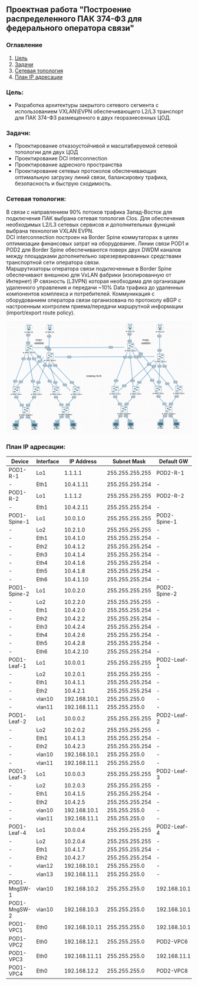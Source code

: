 ## Проектная работа "Построение распределенного ПАК 374-ФЗ для федерального оператора связи"

### Оглавление
1. [Цель](#цель)
2. [Задачи](#задачи)
3. [Сетевая топология](#Сетевая-топология)
4. [План IP адресации](#План-IP-адресации)

### Цель:
- Разработка архитектуры закрытого сетевого сегмента с использованием VXLAN\EVPN обеспечивающего L2/L3 транспорт для ПАК 374-ФЗ размещенного в двух георазнесенных ЦОД.

### Задачи:

- Проектирование отказоустойчивой и масштабируемой сетевой топологии для двух ЦОД
- Проектирование DCI interconnection 
- Проектирование адресного пространства
- Проектирование сетевых протоколов обеспечивающих оптимальную загрузку линий связи, балансировку трафика, безопасность и быструю сходимость.

### Сетевая топология:

В связи с направлением 90% потоков трафика Запад-Восток для подключения ПАК выбрана сетевая топология Clos. Для обеспечения необходимых L2/L3 сетевых сервисов и дополнительных функций выбрана технология VXLAN EVPN.<br>
DCI interconnection построен на Border Spine коммутаторах в целях оптимизации финансовых затрат на оборудование. Линии связи POD1 и POD2 для Border Spine обеспечиваются поверх двух DWDM каналов между площадками дополнительно зарезервированных средствами транспортной сети оператора связи.<br> 
Маршрутизаторы оператора связи подключенные в Border Spine обеспечивают внешнюю для VxLAN фабрики (изолированную от Интернет) IP связность (L3VPN) которая необходима для организации удаленного управления и передачи ~10% Data трафика до удаленных компонентов комплекса и потребителей. Коммуникация с оборудованием оператора связи организована по протоколу eBGP с настроенным контролем приема/передачи маршрутной информации (import/export route policy).<br>   

![image](final_project.png)

### План IP адресации:

Device|Interface|IP Address|Subnet Mask|Default GW|Device|Interface|IP Address|Subnet Mask|Default GW
---|---|---|---|---|---|---|---|---|---
POD1-R-1|Lo1|1.1.1.1|255.255.255.255|POD2-R-1|Lo1|2.2.2.1|255.255.255.255|
-|Eth1|10.4.1.11|255.255.255.254|-|Eth1|10.20.1.11|255.255.255.254|
POD1-R-2|Lo1|1.1.1.2|255.255.255.255|POD2-R-2|Lo1|2.2.2.2|255.255.255.255|
-|Eth1|10.4.2.11|255.255.255.254|-|Eth1|10.20.2.11|255.255.255.254|
POD1-Spine-1|Lo1|10.0.1.0|255.255.255.255|POD2-Spine-1|Lo1|10.16.1.0|255.255.255.255|
-|Lo2|10.2.1.0|255.255.255.255|-|Lo2|10.18.1.0|255.255.255.255|
-|Eth1|10.4.1.0|255.255.255.254|-|Eth1|10.20.1.0|255.255.255.254|
-|Eth2|10.4.1.2|255.255.255.254|-|Eth2|10.20.1.2|255.255.255.254|
-|Eth3|10.4.1.4|255.255.255.254|-|Eth3|10.20.1.4|255.255.255.254|
-|Eth4|10.4.1.6|255.255.255.254|-|Eth4|10.20.1.6|255.255.255.254|
-|Eth5|10.4.1.8|255.255.255.254|-|Eth5|10.4.1.9|255.255.255.254|
-|Eth6|10.4.1.10|255.255.255.254|-|Eth6|10.20.1.10|255.255.255.254|
POD1-Spine-2|Lo1|10.0.2.0|255.255.255.255|POD2-Spine-2|Lo1|10.16.2.0|255.255.255.255|
-|Lo2|10.2.2.0|255.255.255.255|-|Lo2|10.18.2.0|255.255.255.255|
-|Eth1|10.4.2.0|255.255.255.254|-|Eth1|10.20.2.0|255.255.255.254|
-|Eth2|10.4.2.2|255.255.255.254|-|Eth2|10.20.2.2|255.255.255.254|
-|Eth3|10.4.2.4|255.255.255.254|-|Eth3|10.20.2.4|255.255.255.254|
-|Eth4|10.4.2.6|255.255.255.254|-|Eth4|10.20.2.6|255.255.255.254|
-|Eth5|10.4.2.8|255.255.255.254|-|Eth5|10.4.2.9|255.255.255.254|
-|Eth6|10.4.2.10|255.255.255.254|-|Eth6|10.20.2.10|255.255.255.254|
POD1-Leaf-1|Lo1|10.0.0.1|255.255.255.255|POD2-Leaf-1|Lo1|10.16.0.1|255.255.255.255|
-|Lo2|10.2.0.1|255.255.255.255|-|Lo2|10.18.0.1|255.255.255.255|
-|Eth1|10.4.1.1|255.255.255.254|-|Eth1|10.20.1.1|255.255.255.254|
-|Eth2|10.4.2.1|255.255.255.254|-|Eth2|10.20.2.1|255.255.255.254|
-|vlan10|192.168.10.1|255.255.255.0|-|vlan100|192.168.100.1|255.255.255.0|
-|vlan11|192.168.11.1|255.255.255.0|-|vlan111|192.168.111.1|255.255.255.0|
POD1-Leaf-2|Lo1|10.0.0.2|255.255.255.255|POD2-Leaf-2|Lo1|10.16.0.2|255.255.255.255|
-|Lo2|10.2.0.2|255.255.255.255|-|Lo2|10.18.0.2|255.255.255.255|
-|Eth1|10.4.1.3|255.255.255.254|-|Eth1|10.20.1.3|255.255.255.254|
-|Eth2|10.4.2.3|255.255.255.254|-|Eth2|10.20.2.3|255.255.255.254|
-|vlan10|192.168.10.1|255.255.255.0|-|vlan100|192.168.100.1|255.255.255.0|
-|vlan11|192.168.11.1|255.255.255.0|-|vlan111|192.168.111.1|255.255.255.0|
POD1-Leaf-3|Lo1|10.0.0.3|255.255.255.255|POD2-Leaf-3|Lo1|10.16.0.3|255.255.255.255|
-|Lo2|10.2.0.3|255.255.255.255|-|Lo2|10.18.0.3|255.255.255.255|
-|Eth1|10.4.1.5|255.255.255.254|-|Eth1|10.20.1.5|255.255.255.254|
-|Eth2|10.4.2.5|255.255.255.254|-|Eth2|10.20.2.5|255.255.255.254|
-|vlan10|192.168.10.1|255.255.255.0|-|vlan100|192.168.100.1|255.255.255.0|
-|vlan11|192.168.11.1|255.255.255.0|-|vlan111|192.168.111.1|255.255.255.0|
POD1-Leaf-4|Lo1|10.0.0.4|255.255.255.255|POD2-Leaf-4|Lo1|10.16.0.4|255.255.255.255|
-|Lo2|10.2.0.4|255.255.255.255|-|Lo2|10.18.0.4|255.255.255.255|
-|Eth1|10.4.1.7|255.255.255.254|-|Eth1|10.20.1.7|255.255.255.254|
-|Eth2|10.4.2.7|255.255.255.254|-|Eth2|10.20.2.7|255.255.255.254|
-|vlan12|192.168.10.1|255.255.255.0|-|vlan100|192.168.100.1|255.255.255.0|
-|vlan13|192.168.11.1|255.255.255.0|-|vlan111|192.168.111.1|255.255.255.0|
POD1-MngSW-1|vlan10|192.168.10.2|255.255.255.0|192.168.10.1|POD2-MngSW-1|vlan100|192.168.100.2|255.255.255.0|192.168.100.1
POD1-MngSW-2|vlan10|192.168.10.3|255.255.255.0|192.168.10.1|POD2-MngSW-2|vlan100|192.168.100.3||192.168.100.1
POD1-VPC1|Eth0|192.168.10.11|255.255.255.0|192.168.10.1|POD2-VPC5|Eth0|192.168.100.11|255.255.255.0|192.168.100.1
POD1-VPC2|Eth0|192.168.12.1|255.255.255.0|POD2-VPC6|Eth0|192.168.12.3|255.255.255.0|
POD1-VPC3|Eth0|192.168.11.11|255.255.255.0|192.168.11.1|POD2-VPC7|Eth0|192.168.111.11|255.255.255.0|192.168.111.1
POD1-VPC4|Eth0|192.168.12.2|255.255.255.0|POD2-VPC8|Eth0|192.168.12.4|255.255.255.0|
